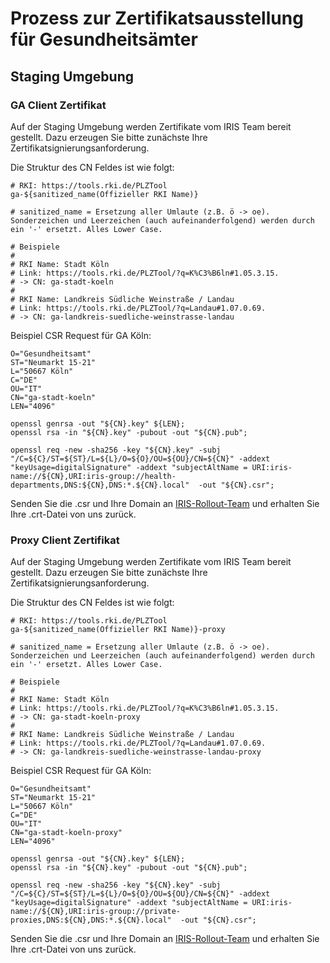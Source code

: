 # Prozess zur Zertifikatsausstellung für Gesundheitsämter

## Staging Umgebung

### GA Client Zertifikat

Auf der Staging Umgebung werden Zertifikate vom IRIS Team bereit gestellt. Dazu erzeugen Sie bitte zunächste Ihre Zertifikatsignierungsanforderung.

Die Struktur des CN Feldes ist wie folgt:

```
# RKI: https://tools.rki.de/PLZTool
ga-${sanitized_name(Offizieller RKI Name)}

# sanitized_name = Ersetzung aller Umlaute (z.B. ö -> oe). Sonderzeichen und Leerzeichen (auch aufeinanderfolgend) werden durch ein '-' ersetzt. Alles Lower Case.

# Beispiele
#
# RKI Name: Stadt Köln
# Link: https://tools.rki.de/PLZTool/?q=K%C3%B6ln#1.05.3.15.
# -> CN: ga-stadt-koeln
#
# RKI Name: Landkreis Südliche Weinstraße / Landau
# Link: https://tools.rki.de/PLZTool/?q=Landau#1.07.0.69.
# -> CN: ga-landkreis-suedliche-weinstrasse-landau
```

Beispiel CSR Request für GA Köln:

```
O="Gesundheitsamt"
ST="Neumarkt 15-21"
L="50667 Köln"
C="DE"
OU="IT"
CN="ga-stadt-koeln"
LEN="4096"

openssl genrsa -out "${CN}.key" ${LEN};
openssl rsa -in "${CN}.key" -pubout -out "${CN}.pub";

openssl req -new -sha256 -key "${CN}.key" -subj "/C=${C}/ST=${ST}/L=${L}/O=${O}/OU=${OU}/CN=${CN}" -addext "keyUsage=digitalSignature" -addext "subjectAltName = URI:iris-name://${CN},URI:iris-group://health-departments,DNS:${CN},DNS:*.${CN}.local"  -out "${CN}.csr";
```

Senden Sie die .csr und Ihre Domain an [IRIS-Rollout-Team](mailto:rollout@iris-gateway.de) und erhalten Sie Ihre .crt-Datei von uns zurück.

### Proxy Client Zertifikat

Auf der Staging Umgebung werden Zertifikate vom IRIS Team bereit gestellt. Dazu erzeugen Sie bitte zunächste Ihre Zertifikatsignierungsanforderung.

Die Struktur des CN Feldes ist wie folgt:

```
# RKI: https://tools.rki.de/PLZTool
ga-${sanitized_name(Offizieller RKI Name)}-proxy

# sanitized_name = Ersetzung aller Umlaute (z.B. ö -> oe). Sonderzeichen und Leerzeichen (auch aufeinanderfolgend) werden durch ein '-' ersetzt. Alles Lower Case.

# Beispiele
#
# RKI Name: Stadt Köln
# Link: https://tools.rki.de/PLZTool/?q=K%C3%B6ln#1.05.3.15.
# -> CN: ga-stadt-koeln-proxy
#
# RKI Name: Landkreis Südliche Weinstraße / Landau
# Link: https://tools.rki.de/PLZTool/?q=Landau#1.07.0.69.
# -> CN: ga-landkreis-suedliche-weinstrasse-landau-proxy
```

Beispiel CSR Request für GA Köln:

```
O="Gesundheitsamt"
ST="Neumarkt 15-21"
L="50667 Köln"
C="DE"
OU="IT"
CN="ga-stadt-koeln-proxy"
LEN="4096"

openssl genrsa -out "${CN}.key" ${LEN};
openssl rsa -in "${CN}.key" -pubout -out "${CN}.pub";

openssl req -new -sha256 -key "${CN}.key" -subj "/C=${C}/ST=${ST}/L=${L}/O=${O}/OU=${OU}/CN=${CN}" -addext "keyUsage=digitalSignature" -addext "subjectAltName = URI:iris-name://${CN},URI:iris-group://private-proxies,DNS:${CN},DNS:*.${CN}.local"  -out "${CN}.csr";
```

Senden Sie die .csr und Ihre Domain an [IRIS-Rollout-Team](mailto:rollout@iris-gateway.de) und erhalten Sie Ihre .crt-Datei von uns zurück.
